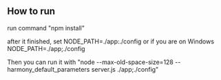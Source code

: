## How to run

run command "npm install"

after it finished, set NODE_PATH=./app:./config or if you are on Windows NODE_PATH=./app;./config

Then you can run it with "node --max-old-space-size=128 --harmony_default_parameters server.js ./app;./config"
 
